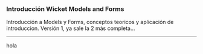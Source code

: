 ### Introducción Wicket Models and Forms
Introducción a Models y Forms, conceptos teoricos y aplicación de introduccion. Versión 1, ya sale la 2 más completa...<br/>

<hr/>
hola
